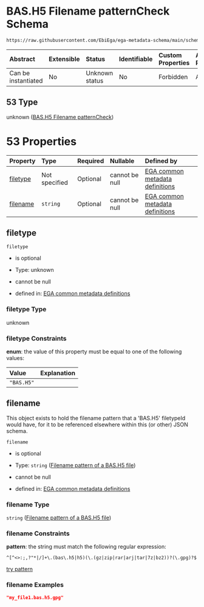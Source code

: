 # BAS.H5 Filename patternCheck Schema

```txt
https://raw.githubusercontent.com/EbiEga/ega-metadata-schema/main/schemas/EGA.common-definitions.json#/$defs/filenameFiletypePatternCheck/anyOf/53
```



| Abstract            | Extensible | Status         | Identifiable | Custom Properties | Additional Properties | Access Restrictions | Defined In                                                                                           |
| :------------------ | :--------- | :------------- | :----------- | :---------------- | :-------------------- | :------------------ | :--------------------------------------------------------------------------------------------------- |
| Can be instantiated | No         | Unknown status | No           | Forbidden         | Allowed               | none                | [EGA.common-definitions.json\*](../../../schemas/EGA.common-definitions.json "open original schema") |

## 53 Type

unknown ([BAS.H5 Filename patternCheck](ega-4-defs-check-filetype-checks-based-on-its-filename-anyof-bash5-filename-patterncheck.md))

# 53 Properties

| Property              | Type          | Required | Nullable       | Defined by                                                                                                                                                                                                                                                                                                                                          |
| :-------------------- | :------------ | :------- | :------------- | :-------------------------------------------------------------------------------------------------------------------------------------------------------------------------------------------------------------------------------------------------------------------------------------------------------------------------------------------------- |
| [filetype](#filetype) | Not specified | Optional | cannot be null | [EGA common metadata definitions](ega-4-defs-check-filetype-checks-based-on-its-filename-anyof-bash5-filename-patterncheck-properties-filetype.md "https://raw.githubusercontent.com/EbiEga/ega-metadata-schema/main/schemas/EGA.common-definitions.json#/$defs/filenameFiletypePatternCheck/anyOf/53/properties/filetype")                         |
| [filename](#filename) | `string`      | Optional | cannot be null | [EGA common metadata definitions](ega-4-defs-check-filetype-checks-based-on-its-filename-anyof-bash5-filename-patterncheck-properties-filename-pattern-of-a-bash5-file.md "https://raw.githubusercontent.com/EbiEga/ega-metadata-schema/main/schemas/EGA.common-definitions.json#/$defs/filenameFiletypePatternCheck/anyOf/53/properties/filename") |

## filetype



`filetype`

*   is optional

*   Type: unknown

*   cannot be null

*   defined in: [EGA common metadata definitions](ega-4-defs-check-filetype-checks-based-on-its-filename-anyof-bash5-filename-patterncheck-properties-filetype.md "https://raw.githubusercontent.com/EbiEga/ega-metadata-schema/main/schemas/EGA.common-definitions.json#/$defs/filenameFiletypePatternCheck/anyOf/53/properties/filetype")

### filetype Type

unknown

### filetype Constraints

**enum**: the value of this property must be equal to one of the following values:

| Value      | Explanation |
| :--------- | :---------- |
| `"BAS.H5"` |             |

## filename

This object exists to hold the filename pattern that a 'BAS.H5' filetypeId would have, for it to be referenced elsewhere within this (or other) JSON schema.

`filename`

*   is optional

*   Type: `string` ([Filename pattern of a BAS.H5 file](ega-4-defs-check-filetype-checks-based-on-its-filename-anyof-bash5-filename-patterncheck-properties-filename-pattern-of-a-bash5-file.md))

*   cannot be null

*   defined in: [EGA common metadata definitions](ega-4-defs-check-filetype-checks-based-on-its-filename-anyof-bash5-filename-patterncheck-properties-filename-pattern-of-a-bash5-file.md "https://raw.githubusercontent.com/EbiEga/ega-metadata-schema/main/schemas/EGA.common-definitions.json#/$defs/filenameFiletypePatternCheck/anyOf/53/properties/filename")

### filename Type

`string` ([Filename pattern of a BAS.H5 file](ega-4-defs-check-filetype-checks-based-on-its-filename-anyof-bash5-filename-patterncheck-properties-filename-pattern-of-a-bash5-file.md))

### filename Constraints

**pattern**: the string must match the following regular expression:&#x20;

```regexp
^[^<>:;,?"*|/]+\.(bas\.h5|h5)(\.(gz|zip|rar|arj|tar|7z|bz2))?(\.gpg)?$
```

[try pattern](https://regexr.com/?expression=%5E%5B%5E%3C%3E%3A%3B%2C%3F%22*%7C%2F%5D%2B%5C.\(bas%5C.h5%7Ch5\)\(%5C.\(gz%7Czip%7Crar%7Carj%7Ctar%7C7z%7Cbz2\)\)%3F\(%5C.gpg\)%3F%24 "try regular expression with regexr.com")

### filename Examples

```json
"my_file1.bas.h5.gpg"
```
